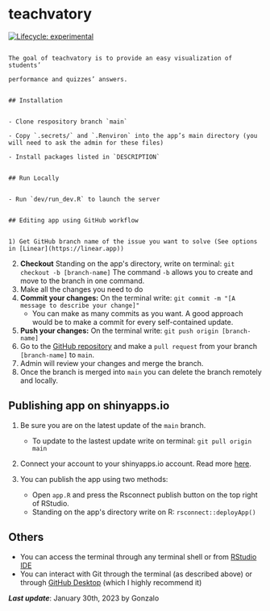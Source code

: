 # teachvatory

<!-- badges: start -->

  [![Lifecycle:
       experimental](https://img.shields.io/badge/lifecycle-experimental-orange.svg)](https://lifecycle.r-lib.org/articles/stages.html#experimental)
                                                                                      <!-- badges: end -->

                                                                                        The goal of teachvatory is to provide an easy visualization of students’
                                                                                      performance and quizzes’ answers.

                                                                                      ## Installation

                                                                                      - Clone respository branch `main`
                                                                                      - Copy `.secrets/` and `.Renviron` into the app’s main directory (you will need to ask the admin for these files)
                                                                                      - Install packages listed in `DESCRIPTION`

                                                                                      ## Run Locally

                                                                                      - Run `dev/run_dev.R` to launch the server

                                                                                      ## Editing app using GitHub workflow

                                                                                      1) Get GitHub branch name of the issue you want to solve (See options in [Linear](https://linear.app))
2) **Checkout** Standing on the app's directory, write on  terminal:
`git checkout -b [branch-name]`
The command `-b` allows you to create and move to the branch in one command.
3) Make all the changes you need to do
4) **Commit your changes:** On the terminal write:
`git commit -m "[A message to describe your change]"`
    * You can make as many commits as you want. A good approach would be to make a commit for every self-contained update.
5) **Push your changes:**  On the terminal write:
`git push origin [branch-name]`
6) Go to the [GitHub repository](https://github.com/ggjara/teachvatory) and make a `pull request` from your branch `[branch-name]` to `main`.
7) Admin will review your changes and merge the branch.
8) Once the branch is merged into `main` you can delete the branch remotely and locally.

## Publishing app on shinyapps.io

1) Be sure you are on the latest update of the `main` branch.
    * To update to the lastest update write on terminal:
    `git pull origin main`

2) Connect your account to your shinyapps.io account. Read more [here](https://shiny.rstudio.com/articles/shinyapps.html).
3) You can publish the app using two methods:
    * Open `app.R` and press the Rsconnect publish button on the top right of RStudio.
    * Standing on the app's directory write on R:
  `rsconnect::deployApp()`


## Others

- You can access the terminal through any terminal shell or from [RStudio IDE](https://posit.co)
- You can interact with Git through the terminal (as described above) or through [GitHub Desktop](https://desktop.github.com) (which I highly recommend it)




***Last update***: January 30th, 2023 by Gonzalo

